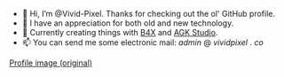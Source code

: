 - 👋 Hi, I’m @Vivid-Pixel. Thanks for checking out the ol' GitHub profile.
- 👀 I have an appreciation for both old and new technology.
- 🌱 Currently creating things with [B4X](https://www.b4x.com) and [AGK Studio](https://www.appgamekit.com/studio).
- 📫 You can send me some electronic mail: _admin_ @ _vividpixel_ . _co_

[Profile image (original)](https://www.freepik.com/premium-vector/trail-motocross-pixel-art-style_21055512.htm)
